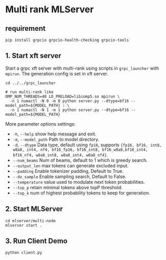 # Multi rank MLServer

## requirement
```
pip install grpcio grpcio-health-checking grpcio-tools
```

## 1. Start xft server
Start a grpc xft server with multi-rank using scripts in `grpc_launcher` with `mpirun`.
The generation config is set in xft server. 
```
cd ../../grpc_launcher

# run multi-rank like
OMP_NUM_THREADS=48 LD_PRELOAD=libiomp5.so mpirun \
  -n 1 numactl -N 0 -m 0 python server.py --dtype=bf16 --model_path=${MODEL_PATH} : \
  -n 1 numactl -N 1 -m 1 python server.py --dtype=bf16 --model_path=${MODEL_PATH}
```
More parameter options settings:
- `-h`, `--help`            show help message and exit.
- `-m`, `--model_path`      Path to model directory.
- `-d`, `--dtype`           Data type, default using `fp16`, supports `{fp16, bf16, int8, w8a8, int4, nf4, bf16_fp16, bf16_int8, bf16_w8a8,bf16_int4, bf16_nf4, w8a8_int8, w8a8_int4, w8a8_nf4}`.
- `--num_beams`             Num of beams, default to 1 which is greedy search.
- `--output_len`            max tokens can generate excluded input.
- `--padding`               Enable tokenizer padding, Default to True.
- `--do_sample`             Enable sampling search, Default to False.
- `--temperature`           value used to modulate next token probabilities.
- `--top_p`                 retain minimal tokens above topP threshold.
- `--top_k`                 num of highest probability tokens to keep for generation.

## 2. Start MLServer
```
cd mlserver/multi-node
mlserver start .
```

## 3. Run Client Demo
```
python client.py
```